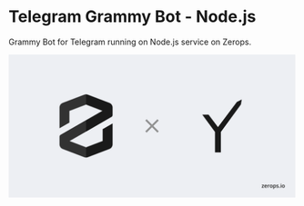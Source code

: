 # Telegram Grammy Bot - Node.js

Grammy Bot for Telegram running on Node.js service on Zerops.

![Grammy](https://github.com/zeropsio/recipe-shared-assets/blob/main/covers/svg/cover-grammy.svg)
